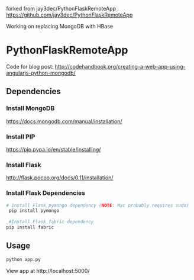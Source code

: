 forked from jay3dec/PythonFlaskRemoteApp : https://github.com/jay3dec/PythonFlaskRemoteApp

Working on replacing MongoDB with HBase

# PythonFlaskRemoteApp
Code for blog post: http://codehandbook.org/creating-a-web-app-using-angularjs-python-mongodb/

## Dependencies 

### Install MongoDB
https://docs.mongodb.com/manual/installation/

### Install PIP
https://pip.pypa.io/en/stable/installing/

### Install Flask 
http://flask.pocoo.org/docs/0.11/installation/

### Install Flask Dependencies
```bash
# Install Flask pymongo dependency (NOTE: Mac probably requires sudo)
 pip install pymongo
 
 #Install Flask fabric dependency
pip install fabric
```

## Usage
```bash
python app.py
```

View app at http://localhost:5000/
